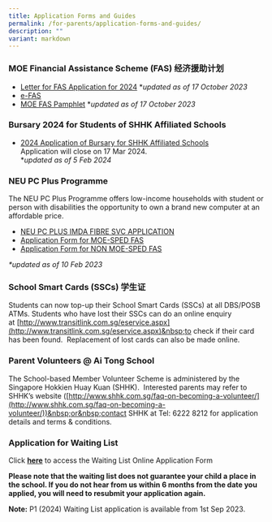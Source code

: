 ```yaml
---
title: Application Forms and Guides
permalink: /for-parents/application-forms-and-guides/
description: ""
variant: markdown
---
```

### MOE Financial Assistance Scheme (FAS)&nbsp;经济援助计划
*  [Letter for FAS Application for 2024](/files/letter%20for%20fas%20application%20for%202024.pdf) \**updated as of 17 October 2023*
*  [e-FAS](https://go.gov.sg/moe-efas)
* [MOE FAS Pamphlet](/files/moe%20fas%20pamphlet%20el.pdf) \**updated as of 17 October 2023*
    

### Bursary 2024 for Students of SHHK Affiliated Schools

*  [2024 Application of Bursary for SHHK Affiliated Schools](/files/2024_Application_of_Bursary_for_SHHK_Affiliated_Schools.pdf)<br>
Application will close on 17 Mar 2024. <br>**updated as of 5 Feb 2024*


### NEU PC Plus Programme

The NEU PC Plus Programme offers low-income households with student or person with disabilities the opportunity to own a brand new computer at an affordable price.  

*   [NEU PC PLUS IMDA FIBRE SVC APPLICATION](/files/NEU%20PC%20Plus%20IMDA%20FBB%20Svc%20Appl%202023.pdf)
*   [Application Form for MOE-SPED FAS](/files/NPP-Application-Form-for-MOE-SPED-FAS.pdf)
*   [Application Form for NON MOE-SPED FAS](/files/NPP-Application-Form-for-NON-MOE-SPED-FAS.pdf)

_\*updated as of 10 Feb 2023_  

### School Smart Cards (SSCs)&nbsp;学生证

Students can now top-up their School Smart Cards (SSCs) at all DBS/POSB ATMs. Students who have lost their SSCs can do an online enquiry at&nbsp;[http://www.transitlink.com.sg/eservice.aspx](http://www.transitlink.com.sg/eservice.aspx)&nbsp;to check if their card has been found.&nbsp; Replacement of lost cards can also be made online.

### Parent Volunteers @ Ai Tong School

The School-based Member Volunteer Scheme is administered by the Singapore Hokkien Huay Kuan (SHHK).&nbsp; Interested parents may refer to SHHK’s website&nbsp;([http://www.shhk.com.sg/faq-on-becoming-a-volunteer/](http://www.shhk.com.sg/faq-on-becoming-a-volunteer/))&nbsp;or&nbsp;contact SHHK at Tel: 6222 8212 for application details and terms &amp; conditions.

### Application for Waiting List

Click&nbsp;**[here](https://go.gov.sg/ats-waiting-list-form)**&nbsp;to access the Waiting List Online Application Form

**Please note that the waiting list does not guarantee your child a place in the school. If you do not hear from us within 6 months from the date you applied, you will need to resubmit your application again.**&nbsp;

**Note:**&nbsp;P1 (2024) Waiting List application is available from 1st Sep 2023.